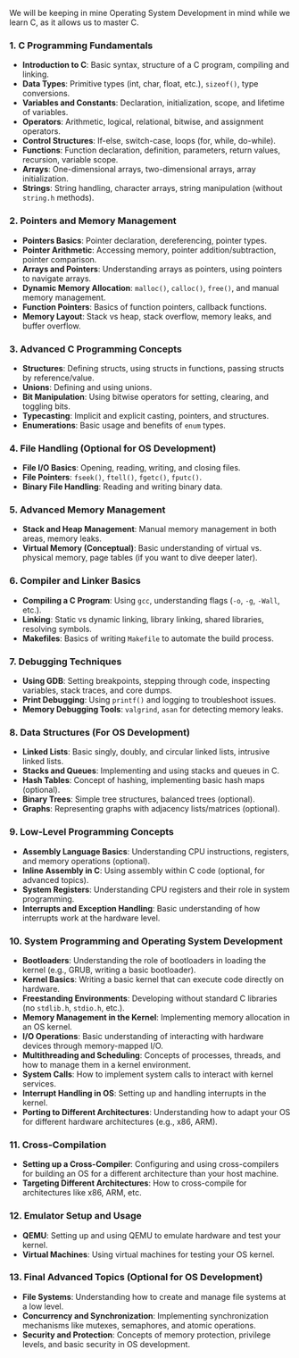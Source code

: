 We will be keeping in mine Operating System Development in mind while we learn C, as it allows us to master C.

### 1. **C Programming Fundamentals**

- **Introduction to C**: Basic syntax, structure of a C program, compiling and linking.
- **Data Types**: Primitive types (int, char, float, etc.), `sizeof()`, type conversions.
- **Variables and Constants**: Declaration, initialization, scope, and lifetime of variables.
- **Operators**: Arithmetic, logical, relational, bitwise, and assignment operators.
- **Control Structures**: If-else, switch-case, loops (for, while, do-while).
- **Functions**: Function declaration, definition, parameters, return values, recursion, variable scope.
- **Arrays**: One-dimensional arrays, two-dimensional arrays, array initialization.
- **Strings**: String handling, character arrays, string manipulation (without `string.h` methods).

### 2. **Pointers and Memory Management**

- **Pointers Basics**: Pointer declaration, dereferencing, pointer types.
- **Pointer Arithmetic**: Accessing memory, pointer addition/subtraction, pointer comparison.
- **Arrays and Pointers**: Understanding arrays as pointers, using pointers to navigate arrays.
- **Dynamic Memory Allocation**: `malloc()`, `calloc()`, `free()`, and manual memory management.
- **Function Pointers**: Basics of function pointers, callback functions.
- **Memory Layout**: Stack vs heap, stack overflow, memory leaks, and buffer overflow.

### 3. **Advanced C Programming Concepts**

- **Structures**: Defining structs, using structs in functions, passing structs by reference/value.
- **Unions**: Defining and using unions.
- **Bit Manipulation**: Using bitwise operators for setting, clearing, and toggling bits.
- **Typecasting**: Implicit and explicit casting, pointers, and structures.
- **Enumerations**: Basic usage and benefits of `enum` types.

### 4. **File Handling (Optional for OS Development)**

- **File I/O Basics**: Opening, reading, writing, and closing files.
- **File Pointers**: `fseek()`, `ftell()`, `fgetc()`, `fputc()`.
- **Binary File Handling**: Reading and writing binary data.

### 5. **Advanced Memory Management**

- **Stack and Heap Management**: Manual memory management in both areas, memory leaks.
- **Virtual Memory (Conceptual)**: Basic understanding of virtual vs. physical memory, page tables (if you want to dive deeper later).

### 6. **Compiler and Linker Basics**

- **Compiling a C Program**: Using `gcc`, understanding flags (`-o`, `-g`, `-Wall`, etc.).
- **Linking**: Static vs dynamic linking, library linking, shared libraries, resolving symbols.
- **Makefiles**: Basics of writing `Makefile` to automate the build process.

### 7. **Debugging Techniques**

- **Using GDB**: Setting breakpoints, stepping through code, inspecting variables, stack traces, and core dumps.
- **Print Debugging**: Using `printf()` and logging to troubleshoot issues.
- **Memory Debugging Tools**: `valgrind`, `asan` for detecting memory leaks.

### 8. **Data Structures (For OS Development)**

- **Linked Lists**: Basic singly, doubly, and circular linked lists, intrusive linked lists.
- **Stacks and Queues**: Implementing and using stacks and queues in C.
- **Hash Tables**: Concept of hashing, implementing basic hash maps (optional).
- **Binary Trees**: Simple tree structures, balanced trees (optional).
- **Graphs**: Representing graphs with adjacency lists/matrices (optional).

### 9. **Low-Level Programming Concepts**

- **Assembly Language Basics**: Understanding CPU instructions, registers, and memory operations (optional).
- **Inline Assembly in C**: Using assembly within C code (optional, for advanced topics).
- **System Registers**: Understanding CPU registers and their role in system programming.
- **Interrupts and Exception Handling**: Basic understanding of how interrupts work at the hardware level.

### 10. **System Programming and Operating System Development**

- **Bootloaders**: Understanding the role of bootloaders in loading the kernel (e.g., GRUB, writing a basic bootloader).
- **Kernel Basics**: Writing a basic kernel that can execute code directly on hardware.
- **Freestanding Environments**: Developing without standard C libraries (no `stdlib.h`, `stdio.h`, etc.).
- **Memory Management in the Kernel**: Implementing memory allocation in an OS kernel.
- **I/O Operations**: Basic understanding of interacting with hardware devices through memory-mapped I/O.
- **Multithreading and Scheduling**: Concepts of processes, threads, and how to manage them in a kernel environment.
- **System Calls**: How to implement system calls to interact with kernel services.
- **Interrupt Handling in OS**: Setting up and handling interrupts in the kernel.
- **Porting to Different Architectures**: Understanding how to adapt your OS for different hardware architectures (e.g., x86, ARM).

### 11. **Cross-Compilation**

- **Setting up a Cross-Compiler**: Configuring and using cross-compilers for building an OS for a different architecture than your host machine.
- **Targeting Different Architectures**: How to cross-compile for architectures like x86, ARM, etc.

### 12. **Emulator Setup and Usage**

- **QEMU**: Setting up and using QEMU to emulate hardware and test your kernel.
- **Virtual Machines**: Using virtual machines for testing your OS kernel.

### 13. **Final Advanced Topics (Optional for OS Development)**

- **File Systems**: Understanding how to create and manage file systems at a low level.
- **Concurrency and Synchronization**: Implementing synchronization mechanisms like mutexes, semaphores, and atomic operations.
- **Security and Protection**: Concepts of memory protection, privilege levels, and basic security in OS development.